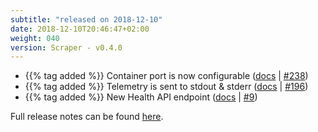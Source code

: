 ```yaml
---
subtitle: "released on 2018-12-10"
date: 2018-12-10T20:46:47+02:00
weight: 040
version: Scraper - v0.4.0
---
```


- {{% tag added %}} Container port is now configurable ([docs](https://docs.promitor.io/configuration/v0.x/#runtime) | [#238](https://github.com/tomkerkhove/promitor/issues/238))
- {{% tag added %}} Telemetry is sent to stdout & stderr ([docs](https://docs.promitor.io/configuration/v0.x/#logging) | [#196](https://github.com/tomkerkhove/promitor/issues/196))
- {{% tag added %}} New Health API endpoint ([docs](https://docs.promitor.io/operations/#health) | [#9](https://github.com/tomkerkhove/promitor/issues/9))

Full release notes can be found [here](https://github.com/tomkerkhove/promitor/releases/tag/0.4.0).
